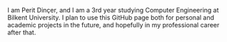 I am Perit Dinçer, and I am a 3rd year studying Computer Engineering at Bilkent University. I plan to use this GitHub page both for personal and academic projects in the future, and hopefully in my professional career after that.
